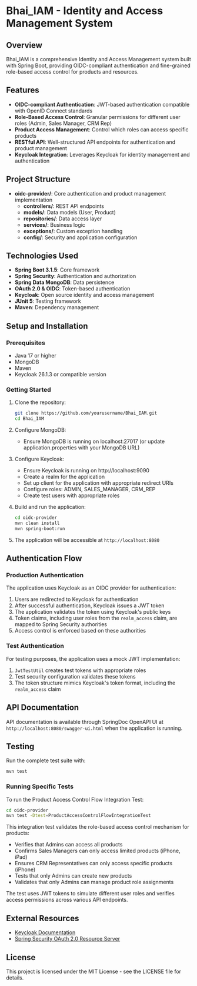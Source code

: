 # Bhai_IAM - Identity and Access Management System

## Overview
Bhai_IAM is a comprehensive Identity and Access Management system built with Spring Boot, providing OIDC-compliant authentication and fine-grained role-based access control for products and resources.

## Features
- **OIDC-compliant Authentication**: JWT-based authentication compatible with OpenID Connect standards
- **Role-Based Access Control**: Granular permissions for different user roles (Admin, Sales Manager, CRM Rep)
- **Product Access Management**: Control which roles can access specific products
- **RESTful API**: Well-structured API endpoints for authentication and product management
- **Keycloak Integration**: Leverages Keycloak for identity management and authentication

## Project Structure
- **oidc-provider/**: Core authentication and product management implementation
  - **controllers/**: REST API endpoints
  - **models/**: Data models (User, Product)
  - **repositories/**: Data access layer
  - **services/**: Business logic
  - **exceptions/**: Custom exception handling
  - **config/**: Security and application configuration

## Technologies Used
- **Spring Boot 3.1.5**: Core framework
- **Spring Security**: Authentication and authorization
- **Spring Data MongoDB**: Data persistence
- **OAuth 2.0 & OIDC**: Token-based authentication
- **Keycloak**: Open source identity and access management
- **JUnit 5**: Testing framework
- **Maven**: Dependency management

## Setup and Installation

### Prerequisites
- Java 17 or higher
- MongoDB
- Maven
- Keycloak 26.1.3 or compatible version

### Getting Started
1. Clone the repository:
   ```bash
   git clone https://github.com/yourusername/Bhai_IAM.git
   cd Bhai_IAM
   ```

2. Configure MongoDB:
   - Ensure MongoDB is running on localhost:27017 (or update application.properties with your MongoDB URL)

3. Configure Keycloak:
   - Ensure Keycloak is running on http://localhost:9090
   - Create a realm for the application
   - Set up client for the application with appropriate redirect URIs
   - Configure roles: ADMIN, SALES_MANAGER, CRM_REP
   - Create test users with appropriate roles

4. Build and run the application:
   ```bash
   cd oidc-provider
   mvn clean install
   mvn spring-boot:run
   ```

5. The application will be accessible at `http://localhost:8080`

## Authentication Flow

### Production Authentication
The application uses Keycloak as an OIDC provider for authentication:

1. Users are redirected to Keycloak for authentication
2. After successful authentication, Keycloak issues a JWT token
3. The application validates the token using Keycloak's public keys
4. Token claims, including user roles from the `realm_access` claim, are mapped to Spring Security authorities
5. Access control is enforced based on these authorities

### Test Authentication
For testing purposes, the application uses a mock JWT implementation:

1. `JwtTestUtil` creates test tokens with appropriate roles
2. Test security configuration validates these tokens
3. The token structure mimics Keycloak's token format, including the `realm_access` claim

## API Documentation
API documentation is available through SpringDoc OpenAPI UI at `http://localhost:8080/swagger-ui.html` when the application is running.

## Testing
Run the complete test suite with:
```bash
mvn test
```

### Running Specific Tests
To run the Product Access Control Flow Integration Test:
```bash
cd oidc-provider
mvn test -Dtest=ProductAccessControlFlowIntegrationTest
```

This integration test validates the role-based access control mechanism for products:
- Verifies that Admins can access all products
- Confirms Sales Managers can only access limited products (iPhone, iPad)
- Ensures CRM Representatives can only access specific products (iPhone)
- Tests that only Admins can create new products
- Validates that only Admins can manage product role assignments

The test uses JWT tokens to simulate different user roles and verifies access permissions across various API endpoints.

## External Resources
- [Keycloak Documentation](https://www.keycloak.org/documentation)
- [Spring Security OAuth 2.0 Resource Server](https://docs.spring.io/spring-security/reference/servlet/oauth2/resource-server/index.html)

## License
This project is licensed under the MIT License - see the LICENSE file for details. 